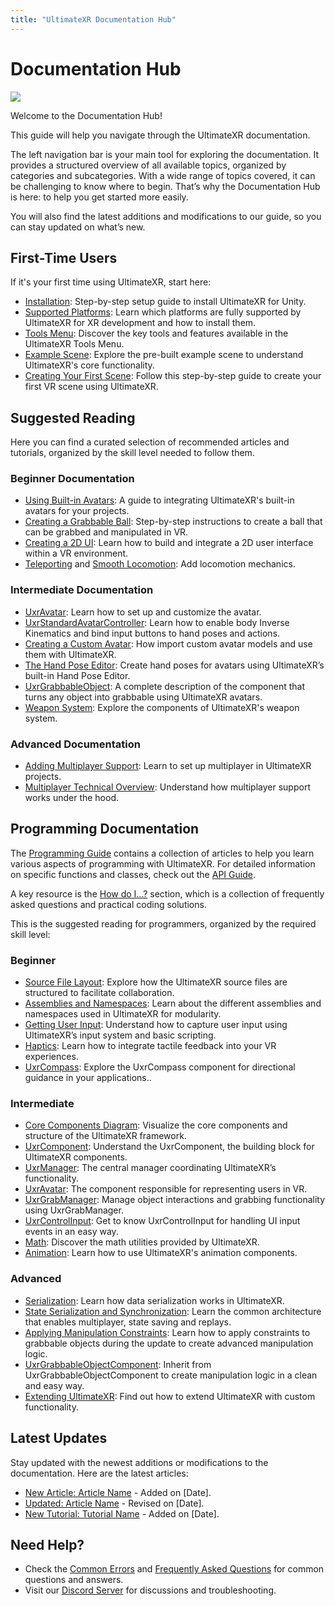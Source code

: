 ```yaml
---
title: "UltimateXR Documentation Hub"
---
```


# Documentation Hub

![](/media/docs/getting-started/documentation-hub/TopBanner.png)

Welcome to the Documentation Hub!

This guide will help you navigate through the UltimateXR documentation.

The left navigation bar is your main tool for exploring the documentation. It provides a structured overview of all available topics, organized by categories and subcategories. With a wide range of topics covered, it can be challenging to know where to begin. That’s why the Documentation Hub is here: to help you get started more easily.

You will also find the latest additions and modifications to our guide, so you can stay updated on what’s new.

## First-Time Users

If it's your first time using UltimateXR, start here:
- [Installation](/docs/getting-started/installation): Step-by-step setup guide to install UltimateXR for Unity.
- [Supported Platforms](/docs/getting-started/supported-platforms/platforms): Learn which platforms are fully supported by UltimateXR for XR development and how to install them.
- [Tools Menu](/docs/getting-started/tools-menu): Discover the key tools and features available in the UltimateXR Tools Menu.
- [Example Scene](/docs/getting-started/example-scene): Explore the pre-built example scene to understand UltimateXR's core functionality.
- [Creating Your First Scene](/docs/tutorials/creating-your-first-scene): Follow this step-by-step guide to create your first VR scene using UltimateXR.

## Suggested Reading

Here you can find a curated selection of recommended articles and tutorials, organized by the skill level needed to follow them.

### Beginner Documentation
- [Using Built-in Avatars](/docs/avatars/using-built-in-avatars): A guide to integrating UltimateXR's built-in avatars for your projects.
- [Creating a Grabbable Ball](/docs/tutorials/manipulation/creating-a-grabbable-ball): Step-by-step instructions to create a ball that can be grabbed and manipulated in VR.
- [Creating a 2D UI](/docs/tutorials/ui/creating-a-2d-ui): Learn how to build and integrate a 2D user interface within a VR environment.
- [Teleporting](/docs/locomotion/teleporting) and [Smooth Locomotion](/docs/locomotion/smooth-locomotion): Add locomotion mechanics.

### Intermediate Documentation
- [UxrAvatar](/docs/avatars/creating-a-custom-avatar): Learn how to set up and customize the avatar.
- [UxrStandardAvatarController](/docs/avatars/uxrstandardavatarcontroller): Learn how to enable body Inverse Kinematics and bind input buttons to hand poses and actions.
- [Creating a Custom Avatar](/docs/avatars/creating-a-custom-avatar): How import custom avatar models and use them with UltimateXR.
- [The Hand Pose Editor](/docs/avatars/the-hand-pose-editor): Create hand poses for avatars using UltimateXR’s built-in Hand Pose Editor.
- [UxrGrabbableObject](/docs/manipulation/uxrgrabbableobject): A complete description of the component that turns any object into grabbable using UltimateXR avatars.
- [Weapon System](/docs/weapon-system/overview): Explore the components of UltimateXR's weapon system.

### Advanced Documentation
- [Adding Multiplayer Support](/docs/multiplayer/adding-multiplayer-support): Learn to set up multiplayer in UltimateXR projects.
- [Multiplayer Technical Overview](/docs/multiplayer/technical-overview): Understand how multiplayer support works under the hood.

## Programming Documentation

The [Programming Guide](/docs/programming-guide/overview) contains a collection of articles to help you learn various aspects of programming with UltimateXR. For detailed information on specific functions and classes, check out the [API Guide](/api).

A key resource is the [How do I...?](/docs/programming-guide/how-do-i) section, which is a collection of frequently asked questions and practical coding solutions.

This is the suggested reading for programmers, organized by the required skill level:

### Beginner
- [Source File Layout](/docs/programming-guide/architecture/source-file-layout): Explore how the UltimateXR source files are structured to facilitate collaboration.
- [Assemblies and Namespaces](/docs/programming-guide/architecture/assemblies-and-namespaces): Learn about the different assemblies and namespaces used in UltimateXR for modularity.
- [Getting User Input](/docs/programming-guide/input/getting-user-input): Understand how to capture user input using UltimateXR’s input system and basic scripting.
- [Haptics](/docs/programming-guide/input/haptics): Learn how to integrate tactile feedback into your VR experiences.
- [UxrCompass](/docs/programming-guide/guidance/uxrcompass): Explore the UxrCompass component for directional guidance in your applications..

### Intermediate
- [Core Components Diagram](/docs/programming-guide/architecture/core-components-diagram): Visualize the core components and structure of the UltimateXR framework.
- [UxrComponent](/docs/programming-guide/architecture/uxrcomponent): Understand the UxrComponent, the building block for UltimateXR components.
- [UxrManager](/docs/programming-guide/architecture/uxrmanager): The central manager coordinating UltimateXR’s functionality.
- [UxrAvatar](/docs/programming-guide/avatars/uxravatar): The component responsible for representing users in VR.
- [UxrGrabManager](/docs/programming-guide/manipulation/uxrgrabmanager): Manage object interactions and grabbing functionality using UxrGrabManager.
- [UxrControlInput](/docs/programming-guide/ui-interaction/uxrcontrolinput): Get to know UxrControlInput for handling UI input events in an easy way.
- [Math](/docs/programming-guide/other-features/math): Discover the math utilities provided by UltimateXR.
- [Animation](/docs/programming-guide/other-features/animation): Learn how to use UltimateXR's animation components.

### Advanced
- [Serialization](/docs/programming-guide/architecture/other-features/serialization): Learn how data serialization works in UltimateXR.
- [State Serialization and Synchronization](/docs/programming-guide/architecture/state-serialization-and-synchronization/introduction): Learn the common architecture that enables multiplayer, state saving and replays.
- [Applying Manipulation Constraints](/docs/programming-guide/manipulation/applying-constraints): Learn how to apply constraints to grabbable objects during the update to create advanced manipulation logic.
- [UxrGrabbableObjectComponent](/docs/programming-guide/manipulation/uxrgrabbableobjectcomponent): Inherit from UxrGrabbableObjectComponent to create manipulation logic in a clean and easy way.
- [Extending UltimateXR](/docs/programming-guide/architecture/extending-ultimatexr): Find out how to extend UltimateXR with custom functionality.

## Latest Updates

Stay updated with the newest additions or modifications to the documentation. Here are the latest articles:
- [New Article: Article Name](#) - Added on [Date].
- [Updated: Article Name](#) - Revised on [Date].
- [New Tutorial: Tutorial Name](#) - Added on [Date].

## Need Help?

- Check the [Common Errors](/docs/troubleshooting/common-errors) and [Frequently Asked Questions](/docs/troubleshooting/frequently-asked-questions) for common questions and answers.
- Visit our [Discord Server](https://discord.gg/GXHdneaFjA) for discussions and troubleshooting.